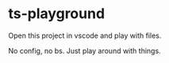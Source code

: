 # ts-playground

Open this project in vscode and play with files.

No config, no bs. Just play around with things.
